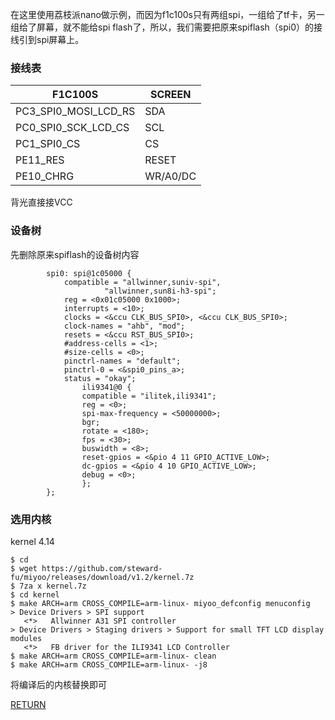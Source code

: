在这里使用荔枝派nano做示例，而因为f1c100s只有两组spi，一组给了tf卡，另一组给了屏幕，就不能给spi flash了，所以，我们需要把原来spiflash（spi0）的接线引到spi屏幕上。

### 接线表

|  F1C100S   | SCREEN  |
|  ----  | ----  |
| PC3_SPI0_MOSI_LCD_RS  | SDA |
| PC0_SPI0_SCK_LCD_CS  | SCL |
| PC1_SPI0_CS | CS |
| PE11_RES | RESET |
| PE10_CHRG | WR/A0/DC |

背光直接接VCC

### 设备树

先删除原来spiflash的设备树内容

```
		spi0: spi@1c05000 {
			compatible = "allwinner,suniv-spi",
				     "allwinner,sun8i-h3-spi";
			reg = <0x01c05000 0x1000>;
			interrupts = <10>;
			clocks = <&ccu CLK_BUS_SPI0>, <&ccu CLK_BUS_SPI0>;
			clock-names = "ahb", "mod";
			resets = <&ccu RST_BUS_SPI0>;
			#address-cells = <1>;
			#size-cells = <0>;
			pinctrl-names = "default";
			pinctrl-0 = <&spi0_pins_a>;
			status = "okay";
		       	ili9341@0 {
				compatible = "ilitek,ili9341";
				reg = <0>;
				spi-max-frequency = <50000000>; 
				bgr;
				rotate = <180>;
				fps = <30>;
				buswidth = <8>;
				reset-gpios = <&pio 4 11 GPIO_ACTIVE_LOW>;
				dc-gpios = <&pio 4 10 GPIO_ACTIVE_LOW>;
				debug = <0>;
		       	};
		};
```

### 选用内核

kernel 4.14

```
$ cd
$ wget https://github.com/steward-fu/miyoo/releases/download/v1.2/kernel.7z
$ 7za x kernel.7z
$ cd kernel
$ make ARCH=arm CROSS_COMPILE=arm-linux- miyoo_defconfig menuconfig
> Device Drivers > SPI support 
   <*>   Allwinner A31 SPI controller  
> Device Drivers > Staging drivers > Support for small TFT LCD display modules
   <*>   FB driver for the ILI9341 LCD Controller
$ make ARCH=arm CROSS_COMPILE=arm-linux- clean
$ make ARCH=arm CROSS_COMPILE=arm-linux- -j8
```

将编译后的内核替换即可

[RETURN](https://lualiliu.github.io/website/)
